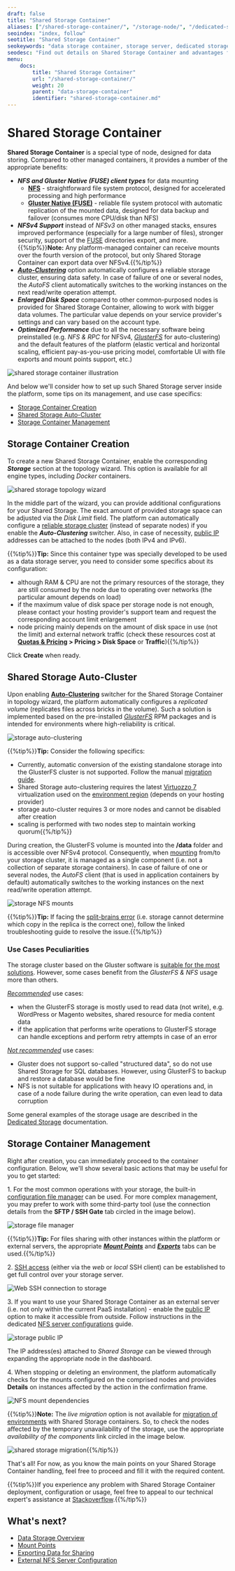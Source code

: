 ```yaml
---
draft: false
title: "Shared Storage Container"
aliases: ["/shared-storage-container/", "/storage-node/", "/dedicated-storage-container/"]
seoindex: "index, follow"
seotitle: "Shared Storage Container"
seokeywords: "data storage container, storage server, dedicated storage container, storage node, dedicated storage, nfs storage, storage management, storage control, shared storage, store data, export data, paas storage"
seodesc: "Find out details on Shared Storage Container and advantages for data storing it provides. Get an assistance on the Storage container deployment and management."
menu: 
    docs:
        title: "Shared Storage Container"
        url: "/shared-storage-container/"
        weight: 20
        parent: "data-storage-container"
        identifier: "shared-storage-container.md"
---
```


# Shared Storage Container

**Shared Storage Сontainer** is a special type of node, designed for data storing. Compared to other managed containers, it provides a number of the appropriate benefits:

* ***NFS and Gluster Native (FUSE) client types*** for data mounting
  * **[NFS](/nfs/)** - straightforward file system protocol, designed for accelerated processing and high performance
  * **[Gluster Native (FUSE)](/glusterfs/)** - reliable file system protocol with automatic replication of the mounted data, designed for data backup and failover (consumes more CPU/disk than NFS)
* ***NFSv4 Support*** instead of *NFSv3* on other managed stacks, ensures improved performance (especially for a large number of files), stronger security, support of the [FUSE](https://github.com/libfuse/libfuse) directories export, and more.
{{%tip%}}**Note:** Any platform-managed container can receive mounts over the fourth version of the protocol, but only Shared Storage Container can export data over NFSv4.{{%/tip%}}
* ***[Auto-Clustering](/auto-clustering/)*** option automatically configures a reliable storage cluster, ensuring data safety. In case of failure of one or several nodes, the *AutoFS* client automatically switches to the working instances on the next read/write operation attempt.
* ***Enlarged Disk Space*** compared to other common-purposed nodes is provided for Shared Storage Container, allowing to work with bigger data volumes. The particular value depends on your service provider's settings and can vary based on the account type.
* ***Optimized Performance*** due to all the necessary software being preinstalled (e.g. *NFS & RPC* for NFSv4, *[GlusterFS](https://www.gluster.org/)* for auto-clustering) and the default features of the platform (elastic vertical and horizontal scaling, efficient pay-as-you-use pricing model, comfortable UI with file exports and mount points support, etc.)

![shared storage container illustration](01-shared-storage-container-illustration.png)

And below we'll consider how to set up such Shared Storage server inside the platform, some tips on its management, and use case specifics:

* [Storage Container Creation](#storage-container-creation)
* [Shared Storage Auto-Cluster](#shared-storage-auto-cluster)
* [Storage Container Management](#storage-container-management)


## Storage Container Creation

To create a new Shared Storage Container, enable the corresponding ***Storage*** section at the topology wizard. This option is available for all engine types, including *Docker* containers.

![shared storage topology wizard](02-shared-storage-topology-wizard.png)

In the middle part of the wizard, you can provide additional configurations for your Shared Storage. The exact amount of provided storage space can be adjusted via the *Disk Limit* field. The platform can automatically configure a [reliable storage cluster](#shared-storage-auto-cluster) (instead of separate nodes) if you enable the ***Auto-Clustering*** switcher. Also, in case of necessity, [public IP](/public-ip/) addresses can be attached to the nodes (both IPv4 and IPv6).

{{%tip%}}**Tip:** Since this container type was specially developed to be used as a data storage server, you need to consider some specifics about its configuration:

* although RAM & CPU are not the primary resources of the storage, they are still consumed by the node due to operating over networks (the particular amount depends on load)
* if the maximum value of disk space per storage node is not enough, please contact your hosting provider's support team and request the corresponding account limit enlargement
* node pricing mainly depends on the amount of disk space in use (not the limit) and external network traffic (check these resources cost at **[Quotas & Pricing](/resource-consumption/#how-much-do-resources-cost) > Pricing > Disk Space** or **Traffic**){{%/tip%}}

Click **Create** when ready.


## Shared Storage Auto-Cluster

Upon enabling **[Auto-Clustering](/auto-clustering/)** switcher for the Shared Storage Container in topology wizard, the platform automatically configures a *replicated volume* (replicates files across bricks in the volume). Such a solution is implemented based on the pre-installed *[GlusterFS](https://www.gluster.org/)* RPM packages and is intended for environments where high-reliability is critical.

![storage auto-clustering](03-storage-auto-clustering.png)

{{%tip%}}**Tip:** Consider the following specifics:

* Currently, automatic conversion of the existing standalone storage into the GlusterFS cluster is not supported. Follow the manual [migration guide](/migrating-standalone-storage-to-cluster/).
* Shared Storage auto-clustering requires the latest [Virtuozzo 7](https://www.virtuozzo.com/products/vz7.html) virtualization used on the [environment region](/environment-regions/) (depends on your hosting provider)
* storage auto-cluster requires 3 or more nodes and cannot be disabled after creation
* scaling is performed with two nodes step to maintain working quorum{{%/tip%}}

During creation, the GlusterFS volume is mounted into the **/data** folder and is accessible over NFSv4 protocol. Consequently, when [mounting](/mount-points/) from/to your storage cluster, it is managed as a single component (i.e. not a collection of separate storage containers). In case of failure of one or several nodes, the *AutoFS* client (that is used in application containers by default) automatically switches to the working instances on the next read/write operation attempt.

![storage NFS mounts](04-storage-nfs-mounts.png)

{{%tip%}}**Tip:** If facing the [split-brains error](https://docs.gluster.org/en/latest/Troubleshooting/resolving-splitbrain/) (i.e. storage cannot determine which copy in the replica is the correct one), follow the linked troubleshooting guide to resolve the issue.{{%/tip%}}

### Use Cases Peculiarities

The storage cluster based on the Gluster software is [suitable for the most solutions](https://gluster.readthedocs.io/en/latest/Install-Guide/Overview/#is-gluster-going-to-work-for-me-and-what-i-need-it-to-do). However, some cases benefit from the *GlusterFS & NFS* usage more than others.

<u>*Recommended*</u> use cases:

* when the GlusterFS storage is mostly used to read data (not write), e.g. WordPress or Magento websites, shared resource for media content data
* if the application that performs write operations to GlusterFS storage can handle exceptions and perform retry attempts in case of an error

<u>*Not recommended*</u> use cases:

* Gluster does not support so-called "structured data", so do not use Shared Storage for SQL databases. However, using GlusterFS to backup and restore a database would be fine
* NFS is not suitable for applications with heavy IO operations and, in case of a node failure during the write operation, can even lead to data corruption

Some general examples of the storage usage are described in the [Dedicated Storage](/dedicated-storage/) documentation.


## Storage Container Management

Right after creation, you can immediately proceed to the container configuration. Below, we'll show several basic actions that may be useful for you to get started:

1\. For the most common operations with your storage, the built-in [configuration file manager](/configuration-file-manager/) can be used. For more complex management, you may prefer to work with some third-party tool (use the connection details from the **SFTP / SSH Gate** tab circled in the image below).

![storage file manager](05-storage-file-manager.png)

{{%tip%}}**Tip:** For files sharing with other instances within the platform or external servers, the appropriate ***[Mount Points](/mount-points/)*** and ***[Exports](/storage-exports/)*** tabs can be used.{{%/tip%}}

2\. [SSH access](/ssh-access/) (either via the *web* or *local* SSH client) can be established to get full control over your storage server.

![Web SSH connection to storage](06-web-ssh-connection-to-storage.png)

3\. If you want to use your Shared Storage Container as an external server (i.e. not only within the current PaaS installation) - enable the [public IP](/public-ip/) option to make it accessible from outside. Follow instructions in the dedicated [NFS server configurations](/configure-external-nfs-server/) guide.

![storage public IP](07-storage-public-ip.png)

The IP address(es) attached to *Shared Storage* can be viewed through expanding the appropriate node in the dashboard.

4\. When stopping or deleting an environment, the platform automatically checks for the mounts configured on the comprised nodes and provides **Details** on instances affected by the action in the confirmation frame.

![NFS mount dependencies](08-nfs-mount-dependencies.png)

{{%tip%}}**Note:** The *live migration* option is not available for [migration of environments](/environment-regions-migration/) with Shared Storage containers. So, to check the nodes affected by the temporary unavailability of the storage, use the appropriate *availability of the components* link circled in the image below.

![shared storage migration](09-shared-storage-migration.png){{%/tip%}}

That's all! For now, as you know the main points on your Shared Storage Container handling, feel free to proceed and fill it with the required content.

{{%tip%}}If you experience any problem with Shared Storage Container deployment, configuration or usage, feel free to appeal to our technical expert's assistance at [Stackoverflow](https://stackoverflow.com/questions/tagged/jelastic).{{%/tip%}}


## What's next?

* [Data Storage Overview](/data-storage-container/)
* [Mount Points](/mount-points/)
* [Exporting Data for Sharing](/storage-exports/)
* [External NFS Server Configuration](/configure-external-nfs-server/)